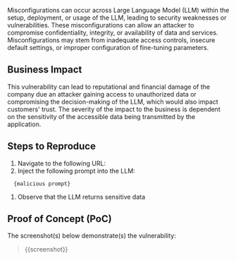 Misconfigurations can occur across Large Language Model (LLM) within the setup, deployment, or usage of the LLM, leading to security weaknesses or vulnerabilities. These misconfigurations can allow an attacker to compromise confidentiality, integrity, or availability of data and services. Misconfigurations may stem from inadequate access controls, insecure default settings, or improper configuration of fine-tuning parameters.

## Business Impact

This vulnerability can lead to reputational and financial damage of the company due an attacker gaining access to unauthorized data or compromising the decision-making of the LLM, which would also impact customers' trust. The severity of the impact to the business is dependent on the sensitivity of the accessible data being transmitted by the application.

## Steps to Reproduce

1. Navigate to the following URL:
1. Inject the following prompt into the LLM:

```prompt
  {malicious prompt}
```

1. Observe that the LLM returns sensitive data

## Proof of Concept (PoC)

The screenshot(s) below demonstrate(s) the vulnerability:
>
> {{screenshot}}
